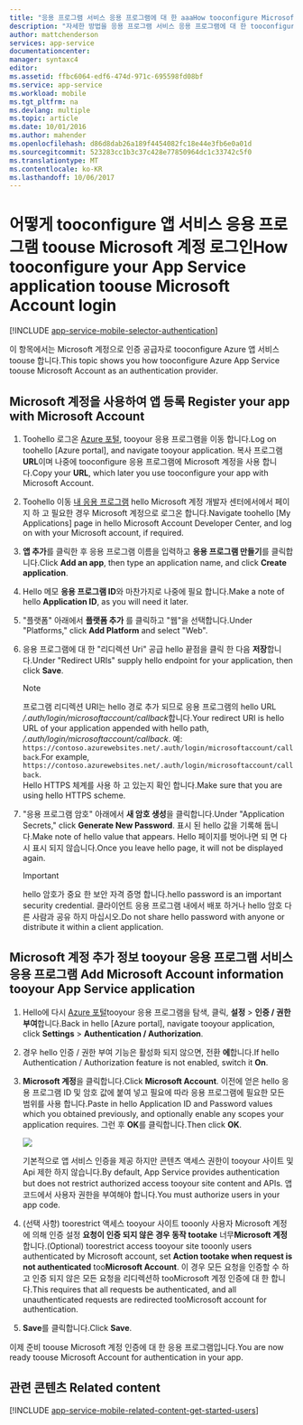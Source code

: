 ```yaml
---
title: "응용 프로그램 서비스 응용 프로그램에 대 한 aaaHow tooconfigure Microsoft 계정 인증"
description: "자세한 방법을 응용 프로그램 서비스 응용 프로그램에 대 한 tooconfigure Microsoft 계정을 인증 합니다."
author: mattchenderson
services: app-service
documentationcenter: 
manager: syntaxc4
editor: 
ms.assetid: ffbc6064-edf6-474d-971c-695598fd08bf
ms.service: app-service
ms.workload: mobile
ms.tgt_pltfrm: na
ms.devlang: multiple
ms.topic: article
ms.date: 10/01/2016
ms.author: mahender
ms.openlocfilehash: d86d8dab26a189f4454082fc18e44e3fb6e0a01d
ms.sourcegitcommit: 523283cc1b3c37c428e77850964dc1c33742c5f0
ms.translationtype: MT
ms.contentlocale: ko-KR
ms.lasthandoff: 10/06/2017
---
```

# <a name="how-tooconfigure-your-app-service-application-toouse-microsoft-account-login"></a><span data-ttu-id="8ec50-103">어떻게 tooconfigure 앱 서비스 응용 프로그램 toouse Microsoft 계정 로그인</span><span class="sxs-lookup"><span data-stu-id="8ec50-103">How tooconfigure your App Service application toouse Microsoft Account login</span></span>
[!INCLUDE [app-service-mobile-selector-authentication](../../includes/app-service-mobile-selector-authentication.md)]

<span data-ttu-id="8ec50-104">이 항목에서는 Microsoft 계정으로 인증 공급자로 tooconfigure Azure 앱 서비스 toouse 합니다.</span><span class="sxs-lookup"><span data-stu-id="8ec50-104">This topic shows you how tooconfigure Azure App Service toouse Microsoft Account as an authentication provider.</span></span> 

## <span data-ttu-id="8ec50-105"><a name="register-microsoft-account"> </a>Microsoft 계정을 사용하여 앱 등록</span><span class="sxs-lookup"><span data-stu-id="8ec50-105"><a name="register-microsoft-account"> </a>Register your app with Microsoft Account</span></span>
1. <span data-ttu-id="8ec50-106">Toohello 로그온 [Azure 포털], tooyour 응용 프로그램을 이동 합니다.</span><span class="sxs-lookup"><span data-stu-id="8ec50-106">Log on toohello [Azure portal], and navigate tooyour application.</span></span> <span data-ttu-id="8ec50-107">복사 프로그램 **URL**이며 나중에 tooconfigure 응용 프로그램에 Microsoft 계정을 사용 합니다.</span><span class="sxs-lookup"><span data-stu-id="8ec50-107">Copy your **URL**, which later you use tooconfigure your app with Microsoft Account.</span></span>
2. <span data-ttu-id="8ec50-108">Toohello 이동 [내 응용 프로그램] hello Microsoft 계정 개발자 센터에서에서 페이지 하 고 필요한 경우 Microsoft 계정으로 로그온 합니다.</span><span class="sxs-lookup"><span data-stu-id="8ec50-108">Navigate toohello [My Applications] page in hello Microsoft Account Developer Center, and log on with your Microsoft account, if required.</span></span>
3. <span data-ttu-id="8ec50-109">**앱 추가**를 클릭한 후 응용 프로그램 이름을 입력하고 **응용 프로그램 만들기**를 클릭합니다.</span><span class="sxs-lookup"><span data-stu-id="8ec50-109">Click **Add an app**, then type an application name, and click **Create application**.</span></span>
4. <span data-ttu-id="8ec50-110">Hello 메모 **응용 프로그램 ID**와 마찬가지로 나중에 필요 합니다.</span><span class="sxs-lookup"><span data-stu-id="8ec50-110">Make a note of hello **Application ID**, as you will need it later.</span></span> 
5. <span data-ttu-id="8ec50-111">"플랫폼" 아래에서 **플랫폼 추가** 를 클릭하고 "웹"을 선택합니다.</span><span class="sxs-lookup"><span data-stu-id="8ec50-111">Under "Platforms," click **Add Platform** and select "Web".</span></span>
6. <span data-ttu-id="8ec50-112">응용 프로그램에 대 한 "리디렉션 Uri" 공급 hello 끝점을 클릭 한 다음 **저장**합니다.</span><span class="sxs-lookup"><span data-stu-id="8ec50-112">Under "Redirect URIs" supply hello endpoint for your application, then click **Save**.</span></span> 
   
   > [!NOTE]
   > <span data-ttu-id="8ec50-113">프로그램 리디렉션 URI는 hello 경로 추가 되므로 응용 프로그램의 hello URL */.auth/login/microsoftaccount/callback*합니다.</span><span class="sxs-lookup"><span data-stu-id="8ec50-113">Your redirect URI is hello URL of your application appended with hello path, */.auth/login/microsoftaccount/callback*.</span></span> <span data-ttu-id="8ec50-114">예: `https://contoso.azurewebsites.net/.auth/login/microsoftaccount/callback`.</span><span class="sxs-lookup"><span data-stu-id="8ec50-114">For example, `https://contoso.azurewebsites.net/.auth/login/microsoftaccount/callback`.</span></span>   
   > <span data-ttu-id="8ec50-115">Hello HTTPS 체계를 사용 하 고 있는지 확인 합니다.</span><span class="sxs-lookup"><span data-stu-id="8ec50-115">Make sure that you are using hello HTTPS scheme.</span></span>
   
7. <span data-ttu-id="8ec50-116">"응용 프로그램 암호" 아래에서 **새 암호 생성**을 클릭합니다.</span><span class="sxs-lookup"><span data-stu-id="8ec50-116">Under "Application Secrets," click **Generate New Password**.</span></span> <span data-ttu-id="8ec50-117">표시 된 hello 값을 기록해 둡니다.</span><span class="sxs-lookup"><span data-stu-id="8ec50-117">Make note of hello value that appears.</span></span> <span data-ttu-id="8ec50-118">Hello 페이지를 벗어나면 되 면 다시 표시 되지 않습니다.</span><span class="sxs-lookup"><span data-stu-id="8ec50-118">Once you leave hello page, it will not be displayed again.</span></span>

    > [!IMPORTANT]
    > <span data-ttu-id="8ec50-119">hello 암호가 중요 한 보안 자격 증명 합니다.</span><span class="sxs-lookup"><span data-stu-id="8ec50-119">hello password is an important security credential.</span></span> <span data-ttu-id="8ec50-120">클라이언트 응용 프로그램 내에서 배포 하거나 hello 암호 다른 사람과 공유 하지 마십시오.</span><span class="sxs-lookup"><span data-stu-id="8ec50-120">Do not share hello password with anyone or distribute it within a client application.</span></span>

## <span data-ttu-id="8ec50-121"><a name="secrets"></a>Microsoft 계정 추가 정보 tooyour 응용 프로그램 서비스 응용 프로그램</span><span class="sxs-lookup"><span data-stu-id="8ec50-121"><a name="secrets"> </a>Add Microsoft Account information tooyour App Service application</span></span>
1. <span data-ttu-id="8ec50-122">Hello에 다시 [Azure 포털]tooyour 응용 프로그램을 탐색, 클릭, **설정** > **인증 / 권한 부여**합니다.</span><span class="sxs-lookup"><span data-stu-id="8ec50-122">Back in hello [Azure portal], navigate tooyour application, click **Settings** > **Authentication / Authorization**.</span></span>
2. <span data-ttu-id="8ec50-123">경우 hello 인증 / 권한 부여 기능은 활성화 되지 않으면, 전환 **에**합니다.</span><span class="sxs-lookup"><span data-stu-id="8ec50-123">If hello Authentication / Authorization feature is not enabled, switch it **On**.</span></span>
3. <span data-ttu-id="8ec50-124">**Microsoft 계정**을 클릭합니다.</span><span class="sxs-lookup"><span data-stu-id="8ec50-124">Click **Microsoft Account**.</span></span> <span data-ttu-id="8ec50-125">이전에 얻은 hello 응용 프로그램 ID 및 암호 값에 붙여 넣고 필요에 따라 응용 프로그램에 필요한 모든 범위를 사용 합니다.</span><span class="sxs-lookup"><span data-stu-id="8ec50-125">Paste in hello Application ID and Password values which you obtained previously, and optionally enable any scopes your application requires.</span></span> <span data-ttu-id="8ec50-126">그런 후 **OK**를 클릭합니다.</span><span class="sxs-lookup"><span data-stu-id="8ec50-126">Then click **OK**.</span></span>
   
    ![][1]
   
    <span data-ttu-id="8ec50-127">기본적으로 앱 서비스 인증을 제공 하지만 콘텐츠 액세스 권한이 tooyour 사이트 및 Api 제한 하지 않습니다.</span><span class="sxs-lookup"><span data-stu-id="8ec50-127">By default, App Service provides authentication but does not restrict authorized access tooyour site content and APIs.</span></span> <span data-ttu-id="8ec50-128">앱 코드에서 사용자 권한을 부여해야 합니다.</span><span class="sxs-lookup"><span data-stu-id="8ec50-128">You must authorize users in your app code.</span></span>
4. <span data-ttu-id="8ec50-129">(선택 사항) toorestrict 액세스 tooyour 사이트 tooonly 사용자 Microsoft 계정에 의해 인증 설정 **요청이 인증 되지 않은 경우 동작 tootake** 너무**Microsoft 계정**합니다.</span><span class="sxs-lookup"><span data-stu-id="8ec50-129">(Optional) toorestrict access tooyour site tooonly users authenticated by Microsoft account, set **Action tootake when request is not authenticated** too**Microsoft Account**.</span></span> <span data-ttu-id="8ec50-130">이 경우 모든 요청을 인증할 수 하 고 인증 되지 않은 모든 요청을 리디렉션하 tooMicrosoft 계정 인증에 대 한 합니다.</span><span class="sxs-lookup"><span data-stu-id="8ec50-130">This requires that all requests be authenticated, and all unauthenticated requests are redirected tooMicrosoft account for authentication.</span></span>
5. <span data-ttu-id="8ec50-131">**Save**를 클릭합니다.</span><span class="sxs-lookup"><span data-stu-id="8ec50-131">Click **Save**.</span></span>

<span data-ttu-id="8ec50-132">이제 준비 toouse Microsoft 계정 인증에 대 한 응용 프로그램입니다.</span><span class="sxs-lookup"><span data-stu-id="8ec50-132">You are now ready toouse Microsoft Account for authentication in your app.</span></span>

## <span data-ttu-id="8ec50-133"><a name="related-content"> </a>관련 콘텐츠</span><span class="sxs-lookup"><span data-stu-id="8ec50-133"><a name="related-content"> </a>Related content</span></span>
[!INCLUDE [app-service-mobile-related-content-get-started-users](../../includes/app-service-mobile-related-content-get-started-users.md)]

<!-- Images. -->

[0]: ./media/app-service-mobile-how-to-configure-microsoft-authentication/app-service-microsoftaccount-redirect.png
[1]: ./media/app-service-mobile-how-to-configure-microsoft-authentication/mobile-app-microsoftaccount-settings.png

<!-- URLs. -->

[내 응용 프로그램]: http://go.microsoft.com/fwlink/p/?LinkId=262039
[Azure 포털]: https://portal.azure.com/
